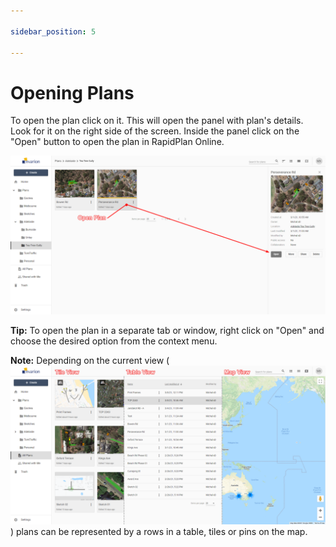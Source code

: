 ```yaml
---

sidebar_position: 5

---
```

# Opening Plans

To open the plan click on it. This will open the panel with plan's details. Look for it on the right side of the screen. Inside the panel click on the "Open" button to open the plan in RapidPlan Online.

![Open Plan](./assets/Openning_A_Plan.png)

**Tip:** To open the plan in a separate tab or window, right click on "Open" and choose the desired option from the context menu.

**Note:** Depending on the current view (![3.6 Different Views](./assets/Different_Views.png)) plans can be represented by a rows in a table, tiles or pins on the map.
